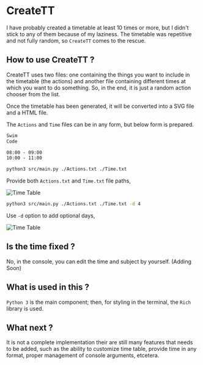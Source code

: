 # CreateTT

I have probably created a timetable at least 10 times or more, but I didn't stick to any of them because of my laziness. The timetable was repetitive and not fully random, so `CreateTT` comes to the rescue.

## How to use CreateTT ?

CreateTT uses two files: one containing the things you want to include in the timetable (the actions) and another file containing different times at which you want to do something. So, in the end, it is just a random action chooser from the list.

Once the timetable has been generated, it will be converted into a SVG file and a HTML file.

The `Actions` and `Time` files can be in any form, but below form is prepared.

```txt
Swim
Code
```

```txt
08:00 - 09:00
10:00 - 11:00
```

```bash
python3 src/main.py ./Actions.txt ./Time.txt
```

Provide both `Actions.txt` and `Time.txt` file paths,

![Time Table](https://raw.githubusercontent.com/surajkareppagol/assets-for-projects/main/CreateTT/CreateTT%20Path.png)

```bash
python3 src/main.py ./Actions.txt ./Time.txt -d 4
```

Use `-d` option to add optional days,

![Time Table](https://raw.githubusercontent.com/surajkareppagol/assets-for-projects/main/CreateTT/CreateTT%20Path.png)

## Is the time fixed ?

No, in the console, you can edit the time and subject by yourself. (Adding Soon)

## What is used in this ?

`Python 3` is the main component; then, for styling in the terminal, the `Rich` library is used.

## What next ?

It is not a complete implementation their are still many features that needs to be added, such as the ability to customize time table, provide time in any format, proper management of console arguments, etcetera.
